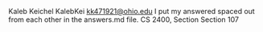 Kaleb Keichel
KalebKei
kk471921@ohio.edu
I put my answered spaced out from each other in the answers.md file.
CS 2400, Section Section 107
